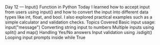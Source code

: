 Day 12 — Input() Function in Python
Today I learned how to accept input from users using input() and how to convert the input into different data types like int, float, and bool. I also explored practical examples such as a simple calculator and validation checks.
Topics Covered
Basic input usage: input("message")
Converting string input to numbers
Multiple inputs using split() and map()
Handling Yes/No answers
Input validation using .isdigit()
Looping input prompts inside while True

